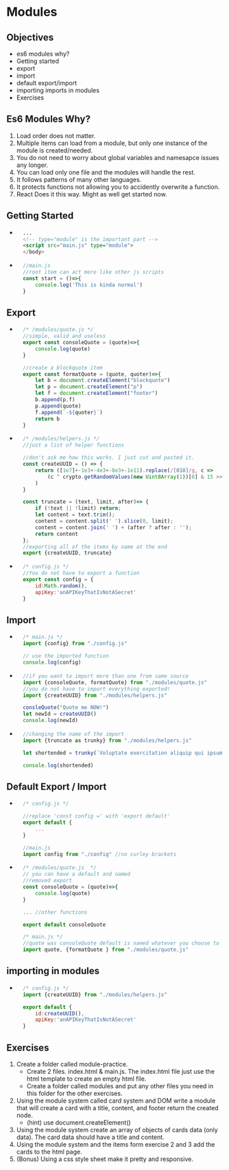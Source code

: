 # Modules

## Objectives
- es6 modules why?
- Getting started
- export
- import
- default export/import
- importing imports in modules
- Exercises

## Es6 Modules Why?
1. Load order does not matter.
2. Multiple items can load from a module, but only one instance of the module is created/needed.
3. You do not need to worry about global variables and namesapce issues any longer.
4. You can load only one file and the modules will handle the rest.
5. It follows patterns of many other languages.
6. It protects functions not allowing you to accidently overwrite a function.
7. React Does it this way. Might as well get started now.

## Getting Started
- ```html
    ...
    <!-- type="module" is the important part -->
    <script src="main.js" type="module">
    </body>
- ```js
    //main.js
    //root item can act more like other js scripts
    const start = ()=>{
        console.log('This is kinda normal')
    }
## Export
- ```js
    /* /modules/quote.js */
    //simple, valid and useless
    export const consoleQuote = (quote)=>{
        console.log(quote)
    }

    //create a blockquote item
    export const formatQuote = (quote, quoter)=>{
        let b = document.createElement("blockquote")
        let p = document.createElement("p")
        let f = document.createElement("footer")
        b.append(p,f)
        p.append(quote)
        f.append(`-${quoter}`)
        return b
    }
- ```js
    /* /modules/helpers.js */
    //just a list of helper functions

    //don't ask me how this works. I just cut and pasted it.
    const createUUID = () => {
        return ([1e7]+-1e3+-4e3+-8e3+-1e11).replace(/[018]/g, c =>
            (c ^ crypto.getRandomValues(new Uint8Array(1))[0] & 15 >> c / 4).toString(16)
        )
    }

    const truncate = (text, limit, after)=> {
	    if (!text || !limit) return;
	    let content = text.trim();
	    content = content.split(' ').slice(0, limit);
    	content = content.join(' ') + (after ? after : '');
        return content
    };
    //exporting all of the items by name at the end
    export {createUUID, truncate}
- ```js
    /* config.js */
    //You do not have to export a function
    export const config = {
        id:Math.random(),
        apiKey:'anAPIKeyThatIsNotASecret'
    }
## Import
- ```js
    /* main.js */
    import {config} from "./config.js"

    // use the imported function
    console.log(config)
- ```js
    //if you want to import more than one from same source
    import {consoleQuote, formatQuote} from "./modules/quote.js"
    //you do not have to import everything exported!
    import {createUUID} from "./modules/helpers.js"

    consleQuote("Quote me NOW!")
    let newId = createUUID()
    console.log(newId)
- ```js
    //changing the name of the import
    import {truncate as trunky} from "./modules/helpers.js"

    let shortended = trunky(`Voluptate exercitation aliquip qui ipsum labore exercitation. Culpa ex ut proident voluptate exercitation velit consectetur duis. Commodo pariatur et fugiat ex aliqua Lorem commodo dolore non minim sit amet mollit. Nulla ullamco consectetur aliqua dolor cillum velit ea ut.`, 10)

    console.log(shortended)

## Default Export / Import
- ```js
    /* config.js */

    //replace 'const config =' with 'export default'
    export default {
        ...
    }

    //main.js
    import config from "./config" //no curley brackets
- ```js
    /* /modules/quote.js  */
    // you can have a default and named
    //removed export
    const consoleQuote = (quote)=>{
        console.log(quote)
    }

    ... //other functions

    export default consoleQuote

    /* main.js */
    //quote was consoleQuote default is named whatever you choose to name it.
    import quote, {formatQuote } from "./modules/quote.js" 

## importing in modules
- ```js
    /* config.js */
    import {createUUID} from "./modules/helpers.js"

    export default {
        id:createUUID(),
        apiKey:'anAPIKeyThatIsNotASecret'
    }

## Exercises
1. Create a folder called module-practice.
    - Create 2 files. index.html & main.js. The index.html file just use the html template to create an empty html file.
    - Create a folder called modules and put any other files you need in this folder for the other exercises.
2. Using the module system called card system and DOM write a module that will create a card with a title, content, and footer return the created node.
    - (hint) use document.createElement()
3. Using the module system create an array of objects of cards data (only data). The card data should have a title and content.
4. Using the module system and the items form exercise 2 and 3 add the cards to the html page.
5. (Bonus) Using a css style sheet make it pretty and responsive.